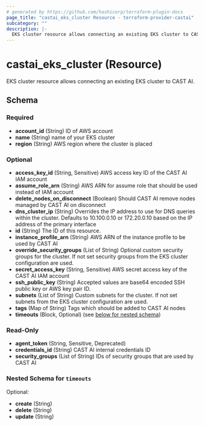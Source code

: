 ```yaml
---
# generated by https://github.com/hashicorp/terraform-plugin-docs
page_title: "castai_eks_cluster Resource - terraform-provider-castai"
subcategory: ""
description: |-
  EKS cluster resource allows connecting an existing EKS cluster to CAST AI.
---
```


# castai_eks_cluster (Resource)

EKS cluster resource allows connecting an existing EKS cluster to CAST AI.

<!-- schema generated by tfplugindocs -->
## Schema

### Required

- **account_id** (String) ID of AWS account
- **name** (String) name of your EKS cluster
- **region** (String) AWS region where the cluster is placed

### Optional

- **access_key_id** (String, Sensitive) AWS access key ID of the CAST AI IAM account
- **assume_role_arn** (String) AWS ARN for assume role that should be used instead of IAM account
- **delete_nodes_on_disconnect** (Boolean) Should CAST AI remove nodes managed by CAST AI on disconnect
- **dns_cluster_ip** (String) Overrides the IP address to use for DNS queries within the cluster. Defaults to 10.100.0.10 or 172.20.0.10 based on the IP address of the primary interface
- **id** (String) The ID of this resource.
- **instance_profile_arn** (String) AWS ARN of the instance profile to be used by CAST AI
- **override_security_groups** (List of String) Optional custom security groups for the cluster. If not set security groups from the EKS cluster configuration are used.
- **secret_access_key** (String, Sensitive) AWS secret access key of the CAST AI IAM account
- **ssh_public_key** (String) Accepted values are base64 encoded SSH public key or AWS key pair ID.
- **subnets** (List of String) Custom subnets for the cluster. If not set subnets from the EKS cluster configuration are used.
- **tags** (Map of String) Tags which should be added to CAST AI nodes
- **timeouts** (Block, Optional) (see [below for nested schema](#nestedblock--timeouts))

### Read-Only

- **agent_token** (String, Sensitive, Deprecated)
- **credentials_id** (String) CAST AI internal credentials ID
- **security_groups** (List of String) IDs of security groups that are used by CAST AI

<a id="nestedblock--timeouts"></a>
### Nested Schema for `timeouts`

Optional:

- **create** (String)
- **delete** (String)
- **update** (String)


